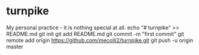 # turnpike
My personal practice - it is nothing special at all.
echo "# turnpike" >> README.md
git init
git add README.md
git commit -m "first commit"
git remote add origin https://github.com/mecolli2/turnpike.git
git push -u origin master
